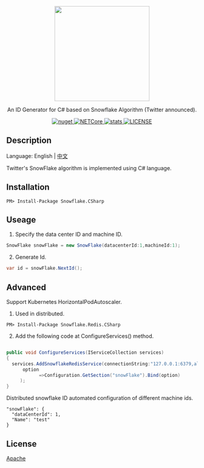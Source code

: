 <div> 
<p align="center">
    <image src="snowflake.png" width="250" height="250">
 </p>
 <p align="center">An ID Generator for C# based on Snowflake Algorithm (Twitter announced).</p>

  <p align="center">

<a href="https://www.nuget.org/packages/Snowflake.CSharp">
      <image src="https://img.shields.io/nuget/v/Snowflake.CSharp.svg?style=flat-square" alt="nuget">
</a>
    
<a href="https://github.com/hueifeng/snowflake-csharp/workflows/.NET%20Core/badge.svg">
      <image src="https://github.com/hueifeng/snowflake-csharp/workflows/.NET%20Core/badge.svg" alt="NETCore">
</a>
    
<a href="https://www.nuget.org/stats/packages/Snowflake.CSharp?groupby=Version">
      <image src="https://img.shields.io/nuget/dt/Snowflake.CSharp.svg?style=flat-square" alt="stats">
</a>
    
<a href="https://raw.githubusercontent.com/hueifeng/snowflake-csharp/master/LICENSE">
    <image src="https://img.shields.io/badge/license-Apache%202-blue.svg" alt="LICENSE">
</a>
</p>

</div>

## Description

Language: English | [中文](README.zh-cn.md)

Twitter's SnowFlake algorithm is implemented using C# language.

## Installation

```
PM> Install-Package Snowflake.CSharp
```

## Useage

1. Specify the data center ID and machine ID.

```csharp
SnowFlake snowFlake = new SnowFlake(datacenterId:1,machineId:1);
```

2. Generate Id.

```csharp
var id = snowFlake.NextId();
```

## Advanced
   
Support Kubernetes HorizontalPodAutoscaler.

1. Used in distributed.

```
PM> Install-Package Snowflake.Redis.CSharp
```

2. Add the following code at ConfigureServices() method.

```csharp

public void ConfigureServices(IServiceCollection services)
{
  services.AddSnowflakeRedisService(connectionString:"127.0.0.1:6379,allowAdmin=true", 
      option 
            =>Configuration.GetSection("snowFlake").Bind(option)
     );
}
```

Distributed snowflake ID automated configuration of different machine ids.

```
"snowFlake": {
  "dataCenterId": 1,
  "Name": "test"
} 
```

## License

[Apache](LICENSE)

